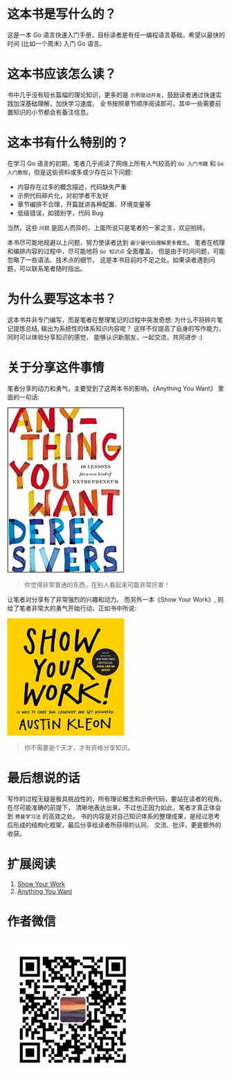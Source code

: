 # 这本书是写什么的？

这是一本 Go 语言快速入门手册，目标读者是有任一编程语言基础，希望以最快的时间 (比如一个周末) 入门 Go 语言。

# 这本书应该怎么读？

书中几乎没有较长篇幅的理论知识，更多的是 `示例驱动开发`，鼓励读者通过快速实践加深基础理解，加快学习速度。
全书按照章节顺序阅读即可，其中一些需要前置知识的小节都会有备注信息。

# 这本书有什么特别的？

在学习 Go 语言的初期，笔者几乎阅读了网络上所有人气较高的 `Go 入门书籍` 和 `Go 入门教程`，但是这些资料或多或少存在以下问题: 
- 内容存在过多的概念描述，代码缺失严重
- 示例代码碎片化，对初学者不友好
- 章节编排不合理，开篇就讲各种配置、环境变量等
- 低级错误，如错别字，代码 Bug

当然，这些 `问题` 是因人而异的，上面所说只是笔者的一家之言，欢迎拍砖。

本书尽可能地规避以上问题，努力使读者达到 `最少量代码理解更多概念`。 笔者在梳理和编排内容的过程中，尽可能地将 `Go 知识点` 全面覆盖，
但是由于时间问题，可能忽略了一些语法、技术点的细节， 这是本书目前的不足之处。如果读者遇到问题，可以联系笔者随时指出。

# 为什么要写这本书？

这本书并非专门编写，而是笔者在整理笔记的过程中突发奇想: 
为什么不将碎片笔记提炼总结, 输出为系统性的体系知识内容呢？
这样不仅提高了自身的写作能力，同时可以体验分享知识的感觉，
能够认识新朋友，一起交流，共同进步 :)

# 关于分享这件事情

笔者分享的动力和勇气，主要受到了这两本书的影响。《Anything You Want》 里面的一句话:

![Anything You Want](./images/anything_you_want.png)

> 你觉得非常普通的东西，在别人看起来可能非常厉害！

让笔者对分享有了非常强烈的兴趣和动力。 而另外一本《Show Your Work》, 
则给了笔者非常大的勇气开始行动，正如书中所说: 

![Show Your Work](./images/show_your_work.png)

> 你不需要是个天才，才有资格分享知识。

# 最后想说的话

写作的过程无疑是极具挑战性的，所有理论概念和示例代码，要站在读者的视角，在尽可能准确的前提下，
清晰地表达出来。不过也正因为如此，笔者才真正体会到 `费曼学习法` 的高效之处。
书的内容是对自己知识体系的整理成果，是经过思考后形成的结构化框架，最后分享给读者所获得的认同、
交流、批评，更是额外的收获。

# 扩展阅读
1. [Show Your Work](https://book.douban.com/subject/25857796/)
2. [Anything You Want](https://book.douban.com/subject/26979259/)

# 作者微信
<p>
<img width="300" src="./images/wechat_qrcode.jpg">
</p>